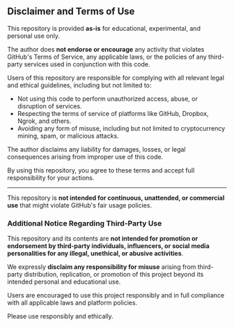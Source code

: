 ## Disclaimer and Terms of Use

This repository is provided **as-is** for educational, experimental, and personal use only.

The author does **not endorse or encourage** any activity that violates GitHub's Terms of Service, any applicable laws, or the policies of any third-party services used in conjunction with this code.

Users of this repository are responsible for complying with all relevant legal and ethical guidelines, including but not limited to:

- Not using this code to perform unauthorized access, abuse, or disruption of services.  
- Respecting the terms of service of platforms like GitHub, Dropbox, Ngrok, and others.  
- Avoiding any form of misuse, including but not limited to cryptocurrency mining, spam, or malicious attacks.

The author disclaims any liability for damages, losses, or legal consequences arising from improper use of this code.

By using this repository, you agree to these terms and accept full responsibility for your actions.

---

This repository is **not intended for continuous, unattended, or commercial use** that might violate GitHub's fair usage policies.

### Additional Notice Regarding Third-Party Use

This repository and its contents are **not intended for promotion or endorsement by third-party individuals, influencers, or social media personalities for any illegal, unethical, or abusive activities**.

We expressly **disclaim any responsibility for misuse** arising from third-party distribution, replication, or promotion of this project beyond its intended personal and educational use.

Users are encouraged to use this project responsibly and in full compliance with all applicable laws and platform policies.

Please use responsibly and ethically.
